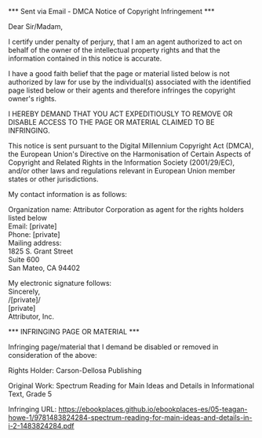 *** Sent via Email - DMCA Notice of Copyright Infringement ***

Dear Sir/Madam,

I certify under penalty of perjury, that I am an agent authorized to act on behalf of the owner of the intellectual property rights and that the information contained in this notice is accurate.

I have a good faith belief that the page or material listed below is not authorized by law for use by the individual(s) associated with the identified page listed below or their agents and therefore infringes the copyright owner's rights.

I HEREBY DEMAND THAT YOU ACT EXPEDITIOUSLY TO REMOVE OR DISABLE ACCESS TO THE PAGE OR MATERIAL CLAIMED TO BE INFRINGING.

This notice is sent pursuant to the Digital Millennium Copyright Act (DMCA), the European Union's Directive on the Harmonisation of Certain Aspects of Copyright and Related Rights in the Information Society (2001/29/EC), and/or other laws and regulations relevant in European Union member states or other jurisdictions.

My contact information is as follows:

Organization name: Attributor Corporation as agent for the rights holders listed below  
Email: [private]  
Phone: [private]  
Mailing address:  
1825 S. Grant Street  
Suite 600  
San Mateo, CA 94402  

My electronic signature follows:  
Sincerely,  
/[private]/  
[private]    
Attributor, Inc.

*** INFRINGING PAGE OR MATERIAL ***

Infringing page/material that I demand be disabled or removed in consideration of the above:

Rights Holder: Carson-Dellosa Publishing

Original Work: Spectrum Reading for Main Ideas and Details in Informational Text, Grade 5

Infringing URL: https://ebookplaces.github.io/ebookplaces-es/05-teagan-howe-1/9781483824284-spectrum-reading-for-main-ideas-and-details-in-i-2-1483824284.pdf
